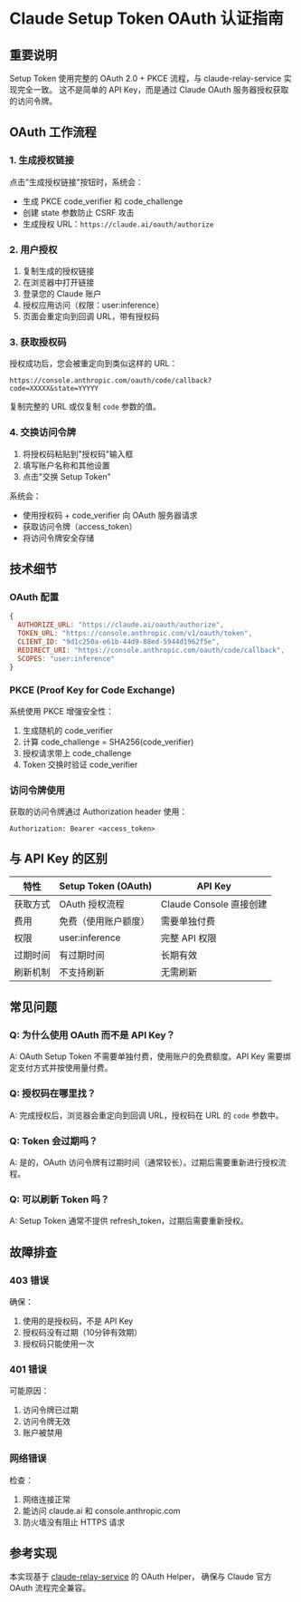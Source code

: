 # Claude Setup Token OAuth 认证指南

## 重要说明
Setup Token 使用完整的 OAuth 2.0 + PKCE 流程，与 claude-relay-service 实现完全一致。
这不是简单的 API Key，而是通过 Claude OAuth 服务器授权获取的访问令牌。

## OAuth 工作流程

### 1. 生成授权链接
点击"生成授权链接"按钮时，系统会：
- 生成 PKCE code_verifier 和 code_challenge
- 创建 state 参数防止 CSRF 攻击
- 生成授权 URL：`https://claude.ai/oauth/authorize`

### 2. 用户授权
1. 复制生成的授权链接
2. 在浏览器中打开链接
3. 登录您的 Claude 账户
4. 授权应用访问（权限：user:inference）
5. 页面会重定向到回调 URL，带有授权码

### 3. 获取授权码
授权成功后，您会被重定向到类似这样的 URL：
```
https://console.anthropic.com/oauth/code/callback?code=XXXXX&state=YYYYY
```

复制完整的 URL 或仅复制 `code` 参数的值。

### 4. 交换访问令牌
1. 将授权码粘贴到"授权码"输入框
2. 填写账户名称和其他设置
3. 点击"交换 Setup Token"

系统会：
- 使用授权码 + code_verifier 向 OAuth 服务器请求
- 获取访问令牌（access_token）
- 将访问令牌安全存储

## 技术细节

### OAuth 配置
```javascript
{
  AUTHORIZE_URL: "https://claude.ai/oauth/authorize",
  TOKEN_URL: "https://console.anthropic.com/v1/oauth/token",
  CLIENT_ID: "9d1c250a-e61b-44d9-88ed-5944d1962f5e",
  REDIRECT_URI: "https://console.anthropic.com/oauth/code/callback",
  SCOPES: "user:inference"
}
```

### PKCE (Proof Key for Code Exchange)
系统使用 PKCE 增强安全性：
1. 生成随机的 code_verifier
2. 计算 code_challenge = SHA256(code_verifier)
3. 授权请求带上 code_challenge
4. Token 交换时验证 code_verifier

### 访问令牌使用
获取的访问令牌通过 Authorization header 使用：
```
Authorization: Bearer <access_token>
```

## 与 API Key 的区别

| 特性 | Setup Token (OAuth) | API Key |
|------|-------------------|---------|
| 获取方式 | OAuth 授权流程 | Claude Console 直接创建 |
| 费用 | 免费（使用账户额度） | 需要单独付费 |
| 权限 | user:inference | 完整 API 权限 |
| 过期时间 | 有过期时间 | 长期有效 |
| 刷新机制 | 不支持刷新 | 无需刷新 |

## 常见问题

### Q: 为什么使用 OAuth 而不是 API Key？
A: OAuth Setup Token 不需要单独付费，使用账户的免费额度。API Key 需要绑定支付方式并按使用量付费。

### Q: 授权码在哪里找？
A: 完成授权后，浏览器会重定向到回调 URL，授权码在 URL 的 `code` 参数中。

### Q: Token 会过期吗？
A: 是的，OAuth 访问令牌有过期时间（通常较长）。过期后需要重新进行授权流程。

### Q: 可以刷新 Token 吗？
A: Setup Token 通常不提供 refresh_token，过期后需要重新授权。

## 故障排查

### 403 错误
确保：
1. 使用的是授权码，不是 API Key
2. 授权码没有过期（10分钟有效期）
3. 授权码只能使用一次

### 401 错误
可能原因：
1. 访问令牌已过期
2. 访问令牌无效
3. 账户被禁用

### 网络错误
检查：
1. 网络连接正常
2. 能访问 claude.ai 和 console.anthropic.com
3. 防火墙没有阻止 HTTPS 请求

## 参考实现
本实现基于 [claude-relay-service](https://github.com/username/claude-relay-service) 的 OAuth Helper，
确保与 Claude 官方 OAuth 流程完全兼容。